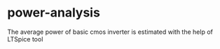 # power-analysis
The average power of basic cmos inverter is estimated with the help of LTSpice tool
